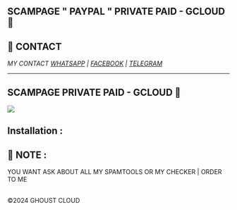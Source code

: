 ## SCAMPAGE " PAYPAL " PRIVATE PAID - GCLOUD 👾

## **📧 CONTACT**

_MY CONTACT <a href="https://wa.me/+380675877299/">WHATSAPP</a>_
_| <a href="https://www.facebook.com/usdsmellyy">FACEBOOK</a>_
_| <a href="https://web.telegram.org/k/#@usdsmellyy">TELEGRAM</a>_

---

<h2>SCAMPAGE PRIVATE PAID - GCLOUD 👾 </h2>
<img src="https://i.imgur.com/mQ0r2Rt.jpeg" style="max-width:100%">

## Installation :

## **🦄 NOTE** :

YOU WANT ASK ABOUT ALL MY SPAMTOOLS OR MY CHECKER | ORDER TO ME

<br>©2024 GHOUST CLOUD

